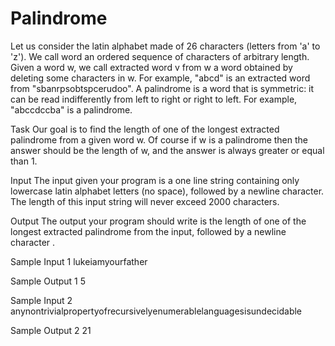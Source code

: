 # Palindrome

Let us consider the latin alphabet made of 26 characters (letters from 'a' to 'z'). 
We call word an ordered sequence of characters of arbitrary length. 
Given a word w, we call extracted word v from w a word obtained by deleting some characters in w. 
For example, "abcd" is an extracted word from "sbanrpsobtspcerudoo". 
A palindrome is a word that is symmetric: it can be read indifferently from left to right or right to left. For example, "abccdccba" is a palindrome.

Task
Our goal is to find the length of one of the longest extracted palindrome from a given word w. Of course if w is a palindrome then the answer should be the length of w, and the answer is always greater or equal than 1.

Input
The input given your program is a one line string containing only lowercase latin alphabet letters (no space), followed by a newline character. The length of this input string will never exceed 2000 characters.

Output
The output your program should write is the length of one of the longest extracted palindrome from the input, followed by a newline character .

Sample Input 1
lukeiamyourfather

Sample Output 1
5

Sample Input 2
anynontrivialpropertyofrecursivelyenumerablelanguagesisundecidable

Sample Output 2
21